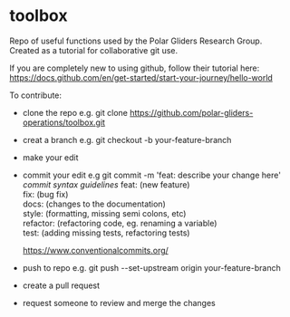 # toolbox
Repo of useful functions used by the Polar Gliders Research Group.   
Created as a tutorial for collaborative git use.  

If you are completely new to using github, follow their tutorial here:   
https://docs.github.com/en/get-started/start-your-journey/hello-world  


To contribute:
- clone the repo e.g.  git clone https://github.com/polar-gliders-operations/toolbox.git
- creat a branch e.g. git checkout -b your-feature-branch
- make your edit
- commit your edit  e.g git commit -m 'feat: describe your change here'  
    *commit syntax guidelines*
    feat: (new feature)  
    fix: (bug fix)  
    docs: (changes to the documentation)  
    style: (formatting, missing semi colons, etc)  
    refactor: (refactoring code, eg. renaming a variable)  
    test: (adding missing tests, refactoring tests)  

    https://www.conventionalcommits.org/

- push to repo e.g. git push --set-upstream origin your-feature-branch
- create a pull request
- request someone to review and merge the changes